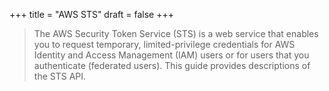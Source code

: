 +++
title = "AWS STS"
draft = false
+++

> The AWS Security Token Service (STS) is a web service that enables you to request temporary, limited-privilege credentials for AWS Identity and Access Management (IAM) users or for users that you authenticate (federated users). This guide provides descriptions of the STS API.